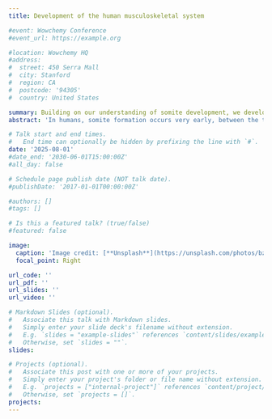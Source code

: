 ```yaml
---
title: Development of the human musculoskeletal system

#event: Wowchemy Conference
#event_url: https://example.org

#location: Wowchemy HQ
#address:
#  street: 450 Serra Mall
#  city: Stanford
#  region: CA
#  postcode: '94305'
#  country: United States

summary: Building on our understanding of somite development, we developed a protocol to efficiently differentiate murine and human pluripotent stem cells (PSCs) into PSM in vitro. Using reporter lines expressing fluorescent markers, we demonstrated that the oscillations of the segmentation clock can be reproduced in vitro from human iPS cells differentiated into PSM, thus identifying the human segmentation clock for the first time21. These studies highlighted the significant level of conservation of this mechanism in mammals. We then developed three-dimensional (3D) culture systems of human iPS cells that recapitulate somite formation, demonstrating the remarkable self-organizing properties of these structures in vitro22. We developed two 3D differentiation systems for human paraxial mesoderm: one that recapitulates embryonic elongation in vitro (segmentoids) and the other that allows the production of human paraxial mesoderm capable of segmenting into somites in vitro (somitoids). The human PSM generated in vitro using these protocols is very similar to that of mouse embryos, making it a remarkable model for studying somitogenesis in humans, which would not be feasible with embryonic tissues. Using these in vitro systems, our work challenged the classical view of the antero-posterior compartmentalization of somites, a crucial process for the formation of the vertebral column and the segmentation of the peripheral nervous system22. We have shown that this process relies on a cellular sorting mechanism periodically triggered by the segmentation clock, thus ensuring the coordination of somite formation and their anteroposterior compartments. 
abstract: 'In humans, somite formation occurs very early, between the third and fifth week after conception, at a time when most women are still unaware that they are pregnant. As a result, very few embryos have been studied at these stages, and we know virtually nothing about human somitogenesis. My laboratory identified the MESP2 gene, associated with the segmentation clock, as a major cause of Jarcho-Levine syndrome (spondylothoracic dysplasia), one of the most common forms of congenital scoliosis20. This work suggested the conservation of the segmentation clock in the human embryo.'

# Talk start and end times.
#   End time can optionally be hidden by prefixing the line with `#`.
date: '2025-08-01'
#date_end: '2030-06-01T15:00:00Z'
#all_day: false

# Schedule page publish date (NOT talk date).
#publishDate: '2017-01-01T00:00:00Z'

#authors: []
#tags: []

# Is this a featured talk? (true/false)
#featured: false

image:
  caption: 'Image credit: [**Unsplash**](https://unsplash.com/photos/bzdhc5b3Bxs)'
  focal_point: Right

url_code: ''
url_pdf: ''
url_slides: ''
url_video: ''

# Markdown Slides (optional).
#   Associate this talk with Markdown slides.
#   Simply enter your slide deck's filename without extension.
#   E.g. `slides = "example-slides"` references `content/slides/example-slides.md`.
#   Otherwise, set `slides = ""`.
slides:

# Projects (optional).
#   Associate this post with one or more of your projects.
#   Simply enter your project's folder or file name without extension.
#   E.g. `projects = ["internal-project"]` references `content/project/deep-learning/index.md`.
#   Otherwise, set `projects = []`.
projects:
---
```

